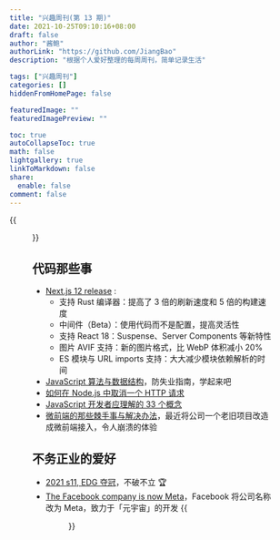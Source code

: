 ```yaml
---
title: "兴趣周刊(第 13 期)"
date: 2021-10-25T09:10:16+08:00
draft: false
author: "酱鲍"
authorLink: "https://github.com/JiangBao"
description: "根据个人爱好整理的每周周刊，简单记录生活"

tags: ["兴趣周刊"]
categories: []
hiddenFromHomePage: false

featuredImage: ""
featuredImagePreview: ""

toc: true
autoCollapseToc: true
math: false
lightgallery: true
linkToMarkdown: false
share:
  enable: false
comment: false
---
```


<!--more-->
{{<figure src="https://jiangbao-1258001083.cos.ap-shanghai.myqcloud.com/2021_s11_edg.jpeg" title="2021 S11, EDG 夺冠">}}

## 代码那些事
* [Next.js 12 release](https://nextjs.org/blog/next-12) : 
  * 支持 Rust 编译器：提高了 3 倍的刷新速度和 5 倍的构建速度
  * 中间件（Beta）：使用代码而不是配置，提高灵活性
  * 支持 React 18：Suspense、Server Components 等新特性
  * 图片 AVIF 支持：新的图片格式，比 WebP 体积减小 20%
  * ES 模块与 URL imports 支持：大大减少模块依赖解析的时间
* [JavaScript 算法与数据结构](https://github.com/trekhleb/javascript-algorithms)，防失业指南，学起来吧
* [如何在 Node.js 中取消一个 HTTP 请求](https://simonplend.com/how-to-cancel-an-http-request-in-node-js/)
* [JavaScript 开发者应理解的 33 个概念](https://github.com/leonardomso/33-js-concepts)
* [微前端的那些棘手事与解决办法](https://indepth.dev/posts/1485/the-micro-frontend-chaos-and-how-to-solve-it)，最近将公司一个老旧项目改造成微前端接入，令人崩溃的体验

## 不务正业的爱好
* [2021 s11, EDG 夺冠](https://twitter.com/lolesports/status/1457030616063647748)，不破不立 🏆
* [The Facebook company is now Meta](https://about.fb.com/news/2021/10/facebook-company-is-now-meta/)，Facebook 将公司名称改为 Meta，致力于「元宇宙」的开发
  {{<figure src="https://about.fb.com/wp-content/uploads/2021/10/06_211025_CompanyEC_16x9__30fps__1080-1.gif?fit=1920%2C1080">}}
